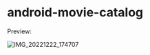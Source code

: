 # android-movie-catalog
Preview:

![IMG_20221222_174707](https://user-images.githubusercontent.com/61616229/209119441-4c711b0c-8e64-409c-a66e-1a76063a490a.png)
